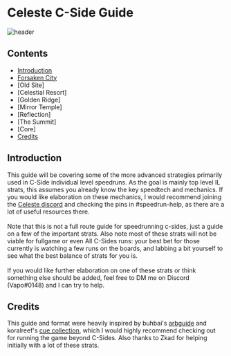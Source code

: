 # Celeste C-Side Guide
![header](https://cdn.discordapp.com/attachments/785077819771453461/1015951976430845982/csides.png)
## Contents
- [Introduction](#introduction)
- [Forsaken City](https://github.com/Vapo41/C-Side-Guide/blob/main/City-C.md)
- [Old Site]
- [Celestial Resort]
- [Golden Ridge]
- [Mirror Temple]
- [Reflection]
- [The Summit]
- [Core]
- [Credits](#credits)

## Introduction
This guide will be covering some of the more advanced strategies primarily used in C-Side individual level speedruns. As the goal is mainly top level IL strats, this assumes you already know the key speedtech and mechanics. If you would like elaboration on these mechanics, I would recommend joining the [Celeste discord](https://discord.com/invite/celeste) and checking the pins in #speedrun-help, as there are a lot of useful resources there.
\
\
Note that this is not a full route guide for speedrunning c-sides, just a guide on a few of the important strats. Also note most of these strats will not be viable for fullgame or even All C-Sides runs: your best bet for those currently is watching a few runs on the boards, and labbing a bit yourself to see what the best balance of strats for you is.
\
\
If you would like further elaboration on one of these strats or think something else should be added, feel free to DM me on Discord (Vapo#0148) and I can try to help.

## Credits

This guide and format were heavily inspired by buhbai's [arbguide](https://github.com/buhbai/arbguide) and koralreef's [cue collection](https://github.com/koralreeef/anypercent-cuecollection), which I would highly recommend checking out for running the game beyond C-Sides. Also thanks to Zkad for helping initially with a lot of these strats.
